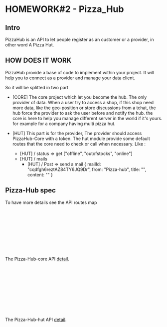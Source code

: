 # HOMEWORK#2 - Pizza_Hub

## Intro

PizzaHub is an API to let people register as an customer or a provider, in other word A Pizza Hut.

## HOW DOES IT WORK

PizzaHub provide a base of code to implement within your project. It will help you to connect as a provider and manage your data client.

So it will be splitted in two part
    
- [CORE] The core project which let you become the hub. The only provider of data. When a user try to access a shop, if this shop need more data, like the geo-position or store discussions from a tchat, the hub force the provider to ask the user before and notify the hub. 
    the core is here to help you manage different server in the world if it's yours. for example for a company having multi pizza hut. 

- [HUT] This part is for the provider, The provider should access PizzaHub-Core with a token. The hut module provide some default routes that the core need to check or call when necessary. Like :
    - [HUT] / status => get ["offline", "outofstocks", "online"]
    - [HUT] / mails
        - [HUT] / Post => send a mail { mailId: "cqdfgh6reztAZ84TY6JQ9Dr", from: "Pizza-hub", title: "", content: "" }

## Pizza-Hub spec
To have more details see the API routes map
<object data="https://github.com/bawdeveloppement/pirple-nodejs-course/blob/master/homework%232/.map/PizzaHub.pdf" type="application/pdf" width="700px" height="700px">
    <embed src="https://github.com/bawdeveloppement/pirple-nodejs-course/blob/master/homework%232/.map/PizzaHub.pdf">
        <p>The Pizza-Hub-core API <a href="https://github.com/bawdeveloppement/pirple-nodejs-course/blob/master/homework%232/.map/PizzaHub.pdf">detail</a>.</p>
    </embed>
</object>

<object data="https://github.com/bawdeveloppement/pirple-nodejs-course/blob/master/homework%232/.map/PizzaHub.pdf" type="application/pdf" width="700px" height="700px">
    <embed src="https://github.com/bawdeveloppement/pirple-nodejs-course/blob/master/homework%232/.map/PizzaHub.pdf">
        <p>The Pizza-Hub-hut API <a href="https://github.com/bawdeveloppement/pirple-nodejs-course/blob/master/homework%232/.map/PizzaHub.pdf">detail</a>.</p>
    </embed>
</object>
